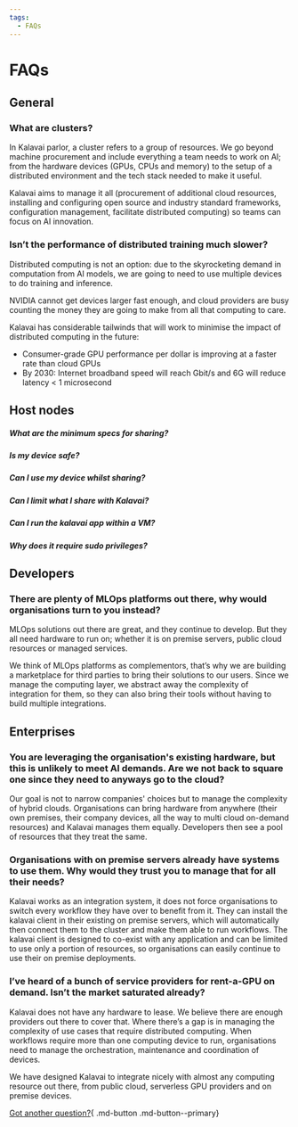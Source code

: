 ```yaml
---
tags:
  - FAQs
---
```

# FAQs

## General

### What are clusters?

In Kalavai parlor, a cluster refers to a group of resources. We go beyond machine procurement and include everything a team needs to work on AI; from the hardware devices (GPUs, CPUs and memory) to the setup of a distributed environment and the tech stack needed to make it useful.

Kalavai aims to manage it all (procurement of additional cloud resources, installing and configuring open source and industry standard frameworks, configuration management, facilitate distributed computing) so teams can focus on AI innovation.


### Isn’t the performance of distributed training much slower?

Distributed computing is not an option: due to the skyrocketing demand in computation from AI models, we are going to need to use multiple devices to do training and inference. 

NVIDIA cannot get devices larger fast enough, and cloud providers are busy counting the money they are going to make from all that computing to care.

Kalavai has considerable tailwinds that will work to minimise the impact of distributed computing in the future: 
- Consumer-grade GPU performance per dollar is improving at a faster rate than cloud GPUs
- By 2030: Internet broadband speed will reach Gbit/s and 6G will reduce latency < 1 microsecond


## Host nodes

##### What are the minimum specs for sharing?

##### Is my device safe?

##### Can I use my device whilst sharing?

##### Can I limit what I share with Kalavai?

##### Can I run the kalavai app within a VM?

##### Why does it require sudo privileges?


## Developers

### There are plenty of MLOps platforms out there, why would organisations turn to you instead?

MLOps solutions out there are great, and they continue to develop. But they all need hardware to run on; whether it is on premise servers, public cloud resources or managed services. 

We think of MLOps platforms as complementors, that’s why we are building a marketplace for third parties to bring their solutions to our users. Since we manage the computing layer, we abstract away the complexity of integration for them, so they can also bring their tools without having to build multiple integrations.



## Enterprises

### You are leveraging the organisation's existing hardware, but this is unlikely to meet AI demands. Are we not back to square one since they need to anyways go to the cloud?

Our goal is not to narrow companies' choices but to manage the complexity of hybrid clouds. Organisations can bring hardware from anywhere (their own premises, their company devices, all the way to multi cloud on-demand resources) and Kalavai manages them equally. Developers then see a pool of resources that they treat the same.


### Organisations with on premise servers already have systems to use them. Why would they trust you to manage that for all their needs?

Kalavai works as an integration system, it does not force organisations to switch every workflow they have over to benefit from it. They can install the kalavai client in their existing on premise servers, which will automatically then connect them to the cluster and make them able to run workflows. The kalavai client is designed to co-exist with any application and can be limited to use only a portion of resources, so organisations can easily continue to use their on premise deployments.


### I’ve heard of a bunch of service providers for rent-a-GPU on demand. Isn’t the market saturated already?

Kalavai does not have any hardware to lease. We believe there are enough providers out there to cover that. Where there’s a gap is in managing the complexity of use cases that require distributed computing. When workflows require more than one computing device to run, organisations need to manage the orchestration, maintenance and coordination of devices.

We have designed Kalavai to integrate nicely with almost any computing resource out there, from public cloud, serverless GPU providers and on premise devices.



[Got another question?](mailto:info@kalavai.net?subject=Question){ .md-button .md-button--primary}
